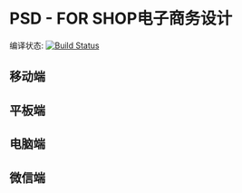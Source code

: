 # PSD - FOR SHOP电子商务设计
编译状态: [![Build Status](https://travis-ci.org/aiopio/shoppsd.png)](https://travis-ci.org/aiopio/shoppsd)

## 移动端

## 平板端

## 电脑端

## 微信端